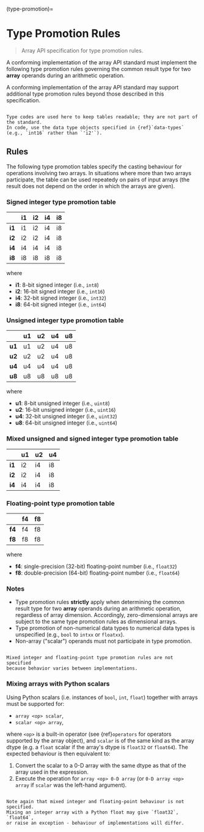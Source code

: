 (type-promotion)=

# Type Promotion Rules

> Array API specification for type promotion rules.

A conforming implementation of the array API standard must implement the following type promotion rules governing the common result type for two **array** operands during an arithmetic operation.

A conforming implementation of the array API standard may support additional type promotion rules beyond those described in this specification.

```{note}

Type codes are used here to keep tables readable; they are not part of the standard.
In code, use the data type objects specified in {ref}`data-types` (e.g., `int16` rather than `'i2'`).
```

## Rules

<!-- Note: please keep table columns aligned -->

The following type promotion tables specify the casting behaviour for
operations involving two arrays. In situations where more than two arrays
participate, the table can be used repeatedy on pairs of input arrays (the
result does not depend on the order in which the arrays are given).

### Signed integer type promotion table

|        | i1 | i2 | i4 | i8 |
| ------ | -- | -- | -- | -- |
| **i1** | i1 | i2 | i4 | i8 |
| **i2** | i2 | i2 | i4 | i8 |
| **i4** | i4 | i4 | i4 | i8 |
| **i8** | i8 | i8 | i8 | i8 |

where

-   **i1**: 8-bit signed integer (i.e., `int8`)
-   **i2**: 16-bit signed integer (i.e., `int16`)
-   **i4**: 32-bit signed integer (i.e., `int32`)
-   **i8**: 64-bit signed integer (i.e., `int64`)

### Unsigned integer type promotion table

|        | u1 | u2 | u4 | u8 |
| ------ | -- | -- | -- | -- |
| **u1** | u1 | u2 | u4 | u8 |
| **u2** | u2 | u2 | u4 | u8 |
| **u4** | u4 | u4 | u4 | u8 |
| **u8** | u8 | u8 | u8 | u8 |

where

-   **u1**: 8-bit unsigned integer (i.e., `uint8`)
-   **u2**: 16-bit unsigned integer (i.e., `uint16`)
-   **u4**: 32-bit unsigned integer (i.e., `uint32`)
-   **u8**: 64-bit unsigned integer (i.e., `uint64`)

### Mixed unsigned and signed integer type promotion table

|        | u1 | u2 | u4 |
| ------ | -- | -- | -- |
| **i1** | i2 | i4 | i8 |
| **i2** | i2 | i4 | i8 |
| **i4** | i4 | i4 | i8 |

### Floating-point type promotion table

|        | f4 | f8 |
| ------ | -- | -- |
| **f4** | f4 | f8 |
| **f8** | f8 | f8 |

where

-   **f4**: single-precision (32-bit) floating-point number (i.e., `float32`)
-   **f8**: double-precision (64-bit) floating-point number (i.e., `float64`)

### Notes

-   Type promotion rules **strictly** apply when determining the common result type for two **array** operands during an arithmetic operation, regardless of array dimension. Accordingly, zero-dimensional arrays are subject to the same type promotion rules as dimensional arrays.
-   Type promotion of non-numerical data types to numerical data types is unspecified (e.g., `bool` to `intxx` or `floatxx`).
-   Non-array ("scalar") operands must not participate in type promotion.


```{note}

Mixed integer and floating-point type promotion rules are not specified
because behavior varies between implementations.
```

### Mixing arrays with Python scalars

Using Python scalars (i.e. instances of `bool`, `int`, `float`) together with arrays must be supported for:

- `array <op> scalar`,
- `scalar <op> array`,

where `<op>` is a built-in operator (see {ref}`operators` for operators
supported by the array object), and `scalar` is of the same kind as the array
dtype (e.g. a `float` scalar if the array's dtype is `float32` or `float64`).
The expected behaviour is then equivalent to:

1. Convert the scalar to a 0-D array with the same dtype as that of the array
   used in the expression.
2. Execute the operation for `array <op> 0-D array` (or `0-D array <op>
   array` if `scalar` was the left-hand argument).

```{note}

Note again that mixed integer and floating-point behaviour is not specified.
Mixing an integer array with a Python float may give `float32`, `float64`,
or raise an exception - behaviour of implementations will differ.
```
